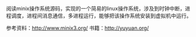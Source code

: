 阅读minix操作系统源码，实现的一个简易的linux操作系统，涉及到时钟中断，进程调度，进程间消息通信，多进程运行，能够把该操作系统安装到虚拟机中运行。

参考资料：http://www.minix3.org/
书籍：http://yuyuan.org/
